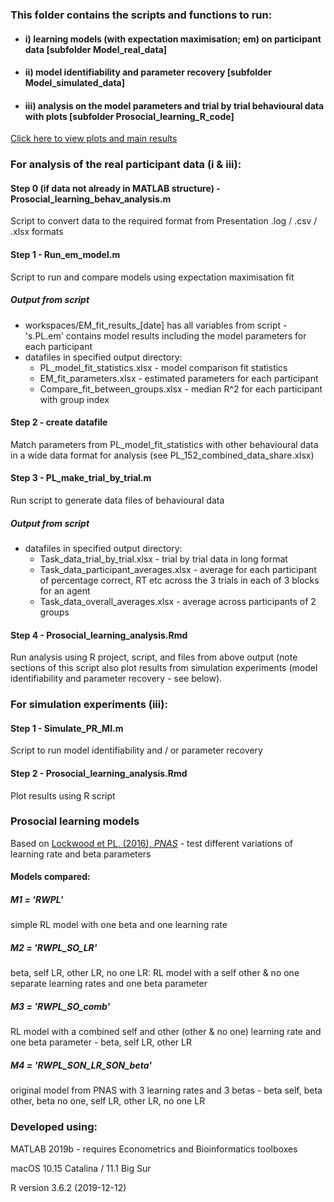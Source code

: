 ### This folder contains the scripts and functions to run:

- #### i) learning models (with expectation maximisation; em) on participant data [subfolder Model_real_data]
- #### ii) model identifiability and parameter recovery [subfolder Model_simulated_data]
- #### iii) analysis on the model parameters and trial by trial behavioural data with plots [subfolder Prosocial_learning_R_code]

[Click here to view plots and main results](https://github.com/SDN-lab/Analysis_PL_ageing/blob/master/Prosocial_learning_R_code/Prosocial_learning_analysis.md)

### For analysis of the real participant data (i & iii):

#### Step 0 (if data not already in MATLAB structure) - Prosocial_learning_behav_analysis.m
Script to convert data to the required format from Presentation .log / .csv / .xlsx formats

#### Step 1 - Run_em_model.m 
Script to run and compare models using expectation maximisation fit

##### Output from script
   - workspaces/EM_fit_results_[date] has all variables from script
           - 's.PL.em' contains model results including the model parameters for each participant
   - datafiles in specified output directory:
       - PL_model_fit_statistics.xlsx - model comparison fit statistics
       - EM_fit_parameters.xlsx - estimated parameters for each participant
       - Compare_fit_between_groups.xlsx - median R^2 for each participant with group index

#### Step 2 - create datafile
Match parameters from PL_model_fit_statistics with other behavioural data in a wide data format for analysis (see PL_152_combined_data_share.xlsx)

#### Step 3 - PL_make_trial_by_trial.m 
Run script to generate data files of behavioural data

##### Output from script
   - datafiles in specified output directory:
       - Task_data_trial_by_trial.xlsx - trial by trial data in long format
       - Task_data_participant_averages.xlsx - average for each participant of percentage correct, RT etc across the 3 trials in each of 3 blocks for an agent
       - Task_data_overall_averages.xlsx - average across participants of 2 groups

#### Step 4 - Prosocial_learning_analysis.Rmd
Run analysis using R project, script, and files from above output (note sections of this script also plot results from simulation experiments (model identifiability and parameter recovery - see below).

### For simulation experiments (iii):

#### Step 1 - Simulate_PR_MI.m 
Script to run model identifiability and / or parameter recovery

#### Step 2 - Prosocial_learning_analysis.Rmd 
Plot results using R script

### Prosocial learning models 
Based on [Lockwood et PL. (2016), *PNAS*](https://doi.org/10.1073/pnas.1603198113) - test different variations of learning rate and beta parameters

#### Models compared:
##### M1 = **'RWPL'**
simple RL model with one beta and one learning rate

##### M2 = **'RWPL_SO_LR'**  
beta, self LR, other LR, no one LR: RL model with a self other & no one separate learning rates and one beta parameter

##### M3 = **'RWPL_SO_comb'** 
RL model with a combined self and other (other & no one) learning rate and one beta parameter - beta, self LR, other LR

##### M4 = **'RWPL_SON_LR_SON_beta'**
original model from PNAS with 3 learning rates and 3 betas - beta self, beta other, beta no one, self LR, other LR, no one LR

### Developed using:

MATLAB 2019b - requires Econometrics and Bioinformatics toolboxes

macOS 10.15 Catalina / 11.1 Big Sur

R version 3.6.2 (2019-12-12)